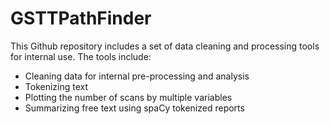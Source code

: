 <h1>GSTTPathFinder</h1>
<p>This Github repository includes a set of data cleaning and processing tools for internal use. The tools include:</p>
<ul>
  <li>Cleaning data for internal pre-processing and analysis</li>
  <li>Tokenizing text</li>
  <li>Plotting the number of scans by multiple variables</li>
  <li>Summarizing free text using spaCy tokenized reports</li>
</ul>
